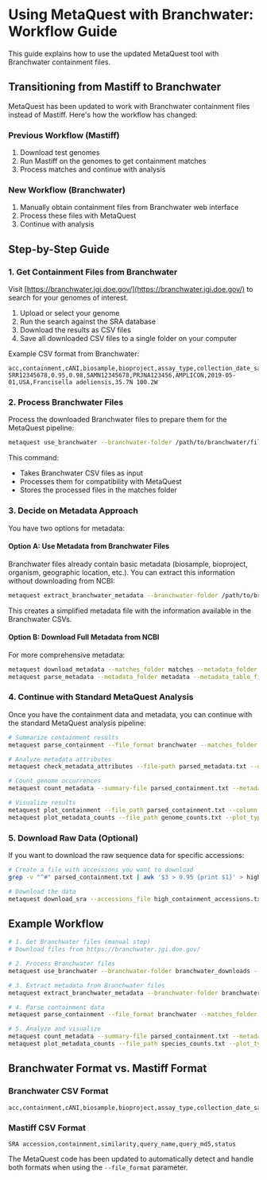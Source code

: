 # Using MetaQuest with Branchwater: Workflow Guide

This guide explains how to use the updated MetaQuest tool with Branchwater containment files.

## Transitioning from Mastiff to Branchwater

MetaQuest has been updated to work with Branchwater containment files instead of Mastiff. Here's how the workflow has changed:

### Previous Workflow (Mastiff)
1. Download test genomes
2. Run Mastiff on the genomes to get containment matches
3. Process matches and continue with analysis

### New Workflow (Branchwater)
1. Manually obtain containment files from Branchwater web interface
2. Process these files with MetaQuest
3. Continue with analysis

## Step-by-Step Guide

### 1. Get Containment Files from Branchwater

Visit [https://branchwater.jgi.doe.gov/](https://branchwater.jgi.doe.gov/) to search for your genomes of interest.

1. Upload or select your genome
2. Run the search against the SRA database
3. Download the results as CSV files
4. Save all downloaded CSV files to a single folder on your computer

Example CSV format from Branchwater:
```
acc,containment,cANI,biosample,bioproject,assay_type,collection_date_sam,geo_loc_name_country_calc,organism,lat_lon
SRR12345678,0.95,0.98,SAMN12345678,PRJNA123456,AMPLICON,2019-05-01,USA,Francisella adeliensis,35.7N 100.2W
```

### 2. Process Branchwater Files

Process the downloaded Branchwater files to prepare them for the MetaQuest pipeline:

```bash
metaquest use_branchwater --branchwater-folder /path/to/branchwater/files --matches-folder matches
```

This command:
- Takes Branchwater CSV files as input
- Processes them for compatibility with MetaQuest
- Stores the processed files in the matches folder

### 3. Decide on Metadata Approach

You have two options for metadata:

#### Option A: Use Metadata from Branchwater Files

Branchwater files already contain basic metadata (biosample, bioproject, organism, geographic location, etc.). You can extract this information without downloading from NCBI:

```bash
metaquest extract_branchwater_metadata --branchwater-folder /path/to/branchwater/files --metadata-folder metadata
```

This creates a simplified metadata file with the information available in the Branchwater CSVs.

#### Option B: Download Full Metadata from NCBI

For more comprehensive metadata:

```bash
metaquest download_metadata --matches_folder matches --metadata_folder metadata --threshold 0.95 --email your@email.com
metaquest parse_metadata --metadata_folder metadata --metadata_table_file parsed_metadata.txt
```

### 4. Continue with Standard MetaQuest Analysis

Once you have the containment data and metadata, you can continue with the standard MetaQuest analysis pipeline:

```bash
# Summarize containment results
metaquest parse_containment --file_format branchwater --matches_folder matches --parsed_containment_file parsed_containment.txt --summary_containment_file summary_containment.txt

# Analyze metadata attributes 
metaquest check_metadata_attributes --file-path parsed_metadata.txt --output-file metadata_counts.txt

# Count genome occurrences
metaquest count_metadata --summary-file parsed_containment.txt --metadata-file parsed_metadata.txt --metadata-column Sample_Scientific_Name --threshold 0.95 --output-file genome_counts.txt

# Visualize results
metaquest plot_containment --file_path parsed_containment.txt --column max_containment --plot_type rank --save_format png
metaquest plot_metadata_counts --file_path genome_counts.txt --plot_type bar --save_format png
```

### 5. Download Raw Data (Optional)

If you want to download the raw sequence data for specific accessions:

```bash
# Create a file with accessions you want to download
grep -v "^#" parsed_containment.txt | awk '$3 > 0.95 {print $1}' > high_containment_accessions.txt

# Download the data
metaquest download_sra --accessions_file high_containment_accessions.txt --fastq_folder fastq
```

## Example Workflow

```bash
# 1. Get Branchwater files (manual step)
# Download files from https://branchwater.jgi.doe.gov/

# 2. Process Branchwater files
metaquest use_branchwater --branchwater-folder branchwater_downloads --matches-folder matches

# 3. Extract metadata from Branchwater files
metaquest extract_branchwater_metadata --branchwater-folder branchwater_downloads --metadata-folder metadata

# 4. Parse containment data
metaquest parse_containment --file_format branchwater --matches_folder matches --parsed_containment_file parsed_containment.txt --summary_containment_file summary_containment.txt

# 5. Analyze and visualize
metaquest count_metadata --summary-file parsed_containment.txt --metadata-file metadata/branchwater_metadata.txt --metadata-column Sample_Scientific_Name --threshold 0.95 --output-file species_counts.txt
metaquest plot_metadata_counts --file_path species_counts.txt --plot_type bar --save_format png
```

## Branchwater Format vs. Mastiff Format

### Branchwater CSV Format
```
acc,containment,cANI,biosample,bioproject,assay_type,collection_date_sam,geo_loc_name_country_calc,organism,lat_lon
```

### Mastiff CSV Format
```
SRA accession,containment,similarity,query_name,query_md5,status
```

The MetaQuest code has been updated to automatically detect and handle both formats when using the `--file_format` parameter.